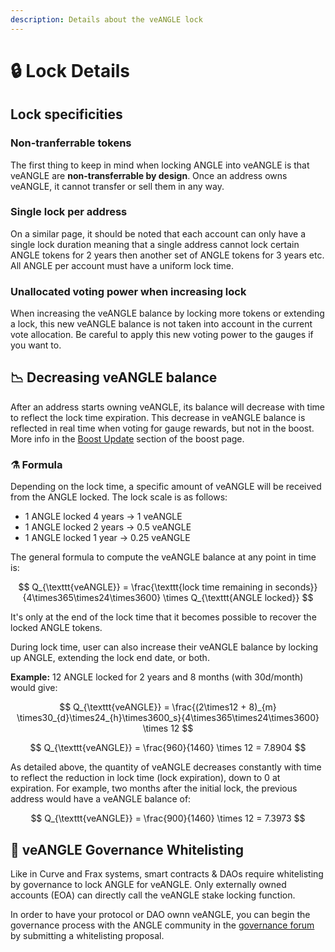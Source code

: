 ```yaml
---
description: Details about the veANGLE lock
---
```


# 🔒 Lock Details

## Lock specificities

### Non-tranferrable tokens

The first thing to keep in mind when locking ANGLE into veANGLE is that veANGLE are **non-transferrable by design**. Once an address owns veANGLE, it cannot transfer or sell them in any way.

### Single lock per address

On a similar page, it should be noted that each account can only have a single lock duration meaning that a single address cannot lock certain ANGLE tokens for 2 years then another set of ANGLE tokens for 3 years etc. All ANGLE per account must have a uniform lock time.

### Unallocated voting power when increasing lock

When increasing the veANGLE balance by locking more tokens or extending a lock, this new veANGLE balance is not taken into account in the current vote allocation. Be careful to apply this new voting power to the gauges if you want to.

## 📉 Decreasing veANGLE balance

After an address starts owning veANGLE, its balance will decrease with time to reflect the lock time expiration. This decrease in veANGLE balance is reflected in real time when voting for gauge rewards, but not in the boost. More info in the [Boost Update](boost.md##Boost-Update) section of the boost page.

### ⚗️ Formula

Depending on the lock time, a specific amount of veANGLE will be received from the ANGLE locked. The lock scale is as follows:

- 1 ANGLE locked 4 years → 1 veANGLE
- 1 ANGLE locked 2 years → 0.5 veANGLE
- 1 ANGLE locked 1 year → 0.25 veANGLE

The general formula to compute the veANGLE balance at any point in time is:

$$
Q_{\texttt{veANGLE}} =
\frac{\texttt{lock time remaining in seconds}}{4\times365\times24\times3600}
\times Q_{\texttt{ANGLE locked}}
$$

It's only at the end of the lock time that it becomes possible to recover the locked ANGLE tokens.

During lock time, user can also increase their veANGLE balance by locking up ANGLE, extending the lock end date, or both.

**Example:** 12 ANGLE locked for 2 years and 8 months (with 30d/month) would give:

$$
Q_{\texttt{veANGLE}} = \frac{(2\times12 + 8)_{m} \times30_{d}\times24_{h}\times3600_s}{4\times365\times24\times3600} \times 12
$$

$$
Q_{\texttt{veANGLE}} = \frac{960}{1460} \times 12 = 7.8904
$$

As detailed above, the quantity of veANGLE decreases constantly with time to reflect the reduction in lock time (lock expiration), down to 0 at expiration. For example, two months after the initial lock, the previous address would have a veANGLE balance of:

$$
Q_{\texttt{veANGLE}} = \frac{900}{1460} \times 12 = 7.3973
$$

## 🤍 veANGLE Governance Whitelisting

Like in Curve and Frax systems, smart contracts & DAOs require whitelisting by governance to lock ANGLE for veANGLE. Only externally owned accounts (EOA) can directly call the veANGLE stake locking function.

In order to have your protocol or DAO ownn veANGLE, you can begin the governance process with the ANGLE community in the [governance forum](https://gov.angle.money) by submitting a whitelisting proposal.
